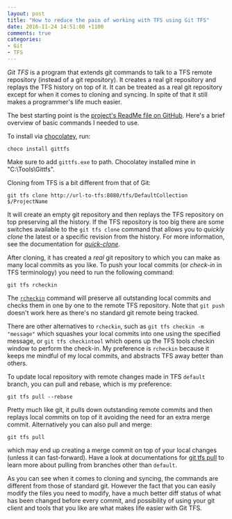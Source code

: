 ```yaml
---
layout: post
title: "How to reduce the pain of working with TFS using Git TFS"
date: 2016-11-24 14:51:08 +1100
comments: true
categories: 
- Git
- TFS
---
```

*Git TFS* is a program that extends git commands to talk to a TFS remote repository (instead of a git repository). 
It creates a real git repository and replays the TFS history on top of it. It can be treated as a real git repository except 
for when it comes to cloning and syncing. In spite of that it still makes a programmer's life much easier.

The best starting point is the [project's ReadMe file on GitHub](https://github.com/git-tfs/git-tfs/). Here's a brief overview of basic commands I needed to use.

To install via [chocolatey](https://chocolatey.org/), run:

```
choco install gittfs
```

Make sure to add `gittfs.exe` to path. Chocolatey installed mine in "C:\Tools\Gittfs\".

Cloning from TFS is a bit different from that of Git:

```
git tfs clone http://url-to-tfs:8080/tfs/DefaultCollection $/ProjectName
```

It will create an empty git repository and then replays the TFS repository on top preserving all the history. 
If the TFS repository is too big there are some switches available to the `git tfs clone` command that allows you to *quickly clone* the latest or a specific 
revision from the history. For more information, see the documentation for [*quick-clone*](https://github.com/git-tfs/git-tfs/blob/master/doc/commands/quick-clone.md). 

After cloning, it has created a *real* git repository to which you can make as many local commits as you like. 
To push your local commits (or *check-in* in TFS terminology) you need to run the following command:

```
git tfs rcheckin
```

The [`rcheckin`](https://github.com/git-tfs/git-tfs/blob/master/doc/commands/rcheckin.md) command will 
preserve all outstanding local commits and checks them in one by one to the remote TFS repository. Note that `git push` doesn't work here as there's no standard git remote being tracked.

There are other alternatives to `rcheckin`, such as `git tfs checkin -m "message"` which squashes your local commits into one using the specified message, or 
`git tfs checkintool` which opens up the TFS tools checkin window to perform the check-in. My preference is `rcheckin` because it keeps me mindful of my local commits, 
and abstracts TFS away better than others.   

To update local repository with remote changes made in TFS `default` branch, you can pull and rebase, which is my preference:

```
git tfs pull --rebase
```

Pretty much like git, it pulls down outstanding remote commits and then replays local commits on top of it avoiding the need for an extra merge commit. 
Alternatively you can also pull and merge:

```
git tfs pull
```

which may end up creating a merge commit on top of your local changes (unless it can fast-forward). Have a look at documentations for 
[git tfs pull](https://github.com/git-tfs/git-tfs/blob/master/doc/commands/pull.md) to learn more about pulling from branches other than `default`.

As you can see when it comes to cloning and syncing, the commands are different from those of standard git. 
However the fact that you can easily modify the files you need to modify, have a much better diff status of what has been 
changed before every commit, and possibility of using your git client and tools that you like are what makes life easier with Git TFS.